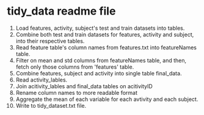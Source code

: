 # tidy_data readme file

1. Load features, activity, subject's test and train datasets into tables.
2. Combine both test and train datasets for features, activity and subject, into their respective tables.
3. Read feature table's column names from features.txt into featureNames table.
4. Filter on mean and std columns from featureNames table, and then, fetch only those columns from 'features' table.
5. Combine features, subject and activity into single table final_data.
6. Read activity_lables.
7. Join acitivity_lables and final_data tables on acitivityID
8. Rename column names to more readable format
9. Aggregate the mean of each variable for each avtivity and each subject.
10. Write to tidy_dataset.txt file.
